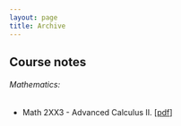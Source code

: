 ```yaml
---
layout: page
title: Archive
---
```


Course notes
------------

###### Mathematics:

* Math 2XX3 - Advanced Calculus II. \[[pdf](/archive/course_notes/math_2xx3_lecture_notes.pdf)\]

